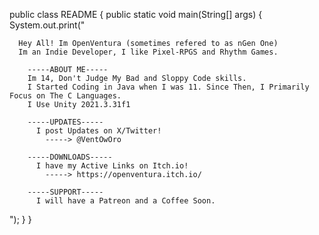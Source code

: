 public class README {
  public static void main(String[] args) {
    System.out.print("

      Hey All! Im OpenVentura (sometimes refered to as nGen One)
      Im an Indie Developer, I like Pixel-RPGS and Rhythm Games.

        -----ABOUT ME-----
        Im 14, Don't Judge My Bad and Sloppy Code skills.
        I Started Coding in Java when I was 11. Since Then, I Primarily Focus on The C Languages.
        I Use Unity 2021.3.31f1

        -----UPDATES-----
          I post Updates on X/Twitter!
            -----> @VentOwOro

        -----DOWNLOADS-----
          I have my Active Links on Itch.io!
            -----> https://openventura.itch.io/

        -----SUPPORT-----
          I will have a Patreon and a Coffee Soon.
  ");
  }
}
